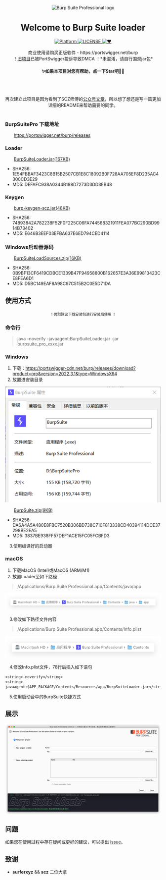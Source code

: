 <p align="center"><img src="https://portswigger.net/burp/communitydownload/images/burp-pro-logo.svg" alt="Burp Suite Professional logo" width="320" height="240"></p>

<h1 align="center">Welcome to Burp Suite loader</h1>

<div align="center">
  <!-- Platform -->
  <a href="Platform">
    <img src="https://img.shields.io/badge/Platform-Windows%E3%80%81Linux%E3%80%81macOS-green?color=gerrn&style=flat-square" alt="Platform">
  </a>
  <!-- License -->
  <a href="LICENSE">
    <img src="https://img.shields.io/github/license/x-Ai/BurpSuite?color=gerrn&style=flat-square" alt="LICENSE">
  </a>
  <!-- ❤︎ -->
  <a href="❤︎">
    <img src="https://img.shields.io/badge/❤︎-致敬永远好奇的心-green?color=gerrn&style=flat-square" alt="❤︎">
  </a>
</div>
<br>
<div align="center">
  商业使用请购买正版软件 - https://portswigger.net/burp<br>
  ！<a href="https://github.com/x-Ai/BurpSuiteLoader">旧项目</a>已被PortSwigger投诉导致DMCA ！*未混淆，请自行围观jar包*
</div>

#### **<p align="center">✨如果本项目对您有帮助，点一下Star吧🥰✨</p>**


<h1 align="center"></h1>
<br><p align="center">再次建立此项目是因为看到了SCZ师傅的<a href="https://mp.weixin.qq.com/s/4KXxKdnPeWqsEsylObhg8w">公众号文章</a>，所以想了想还是写一篇更加详细的README来帮助需要的同学。</p>
<h1 align="center"></h1>


### BurpSuitePro 下载地址

&ensp;&ensp;&ensp;&ensp;https://portswigger.net/burp/releases

### Loader

&ensp;&ensp;&ensp;&ensp;<a href="https://raw.githubusercontent.com/x-Ai/BurpSuite/main/BurpSuiteLoader.jar">BurpSuiteLoader.jar(167KB)</a>
- SHA256: 1E54FBBAF3423C8B15B2507CB1E8C18092B0F728AA705EF8D235AC4300CD3E29
- MD5: DEFAFC938A0344B188D7273D3DD3EB48
### Keygen

&ensp;&ensp;&ensp;&ensp;<a href="https://raw.githubusercontent.com/x-Ai/BurpSuite/main/burp-keygen-scz.jar">burp-keygen-scz.jar(48KB)</a>
- SHA256: 74893842A782238F52F0F225C06FA744568321911FEA077BC290BD9914B73402
- MD5: E646B3EEF03EFBA637E6ED794CED4114

### Windows启动器源码
&ensp;&ensp;&ensp;&ensp;<a href="https://raw.githubusercontent.com/x-Ai/BurpSuite/main/BurpSuiteLoadSources.zip">BurpSuiteLoadSources.zip(16KB)</a>
- SHA256: 0B9BF13CF6419CDBCE1339B47F94958800B162657E3A36E99813423CE8FEA6D1
- MD5: D5BC149EAF8A98C97C515B2C0E5D71DA

## 使用方式

<div align="center">
  <sub>！强烈建议下载安装包进行安装后使用 ！</sub>
</div>

### 命令行
> java -noverify -javaagent:BurpSuiteLoader.jar -jar burpsuite_pro_xxxx.jar
### Windows
1. 下载：https://portswigger-cdn.net/burp/releases/download?product=pro&version=2022.3.1&type=WindowsX64
2. 放置进安装目录

<p align="center"><img src="/static/启动器.png" alt="Burp启动器"></p>
&ensp;&ensp;&ensp;&ensp;<a href="https://raw.githubusercontent.com/x-Ai/BurpSuite/main/BurpSuite.zip">BurpSuite.zip(9KB)</a>

- SHA256: DA6A4A5A480E8FBC7520B306BD738C710F813338CD40394114DCE37298BE2EA5
- MD5: 3837BE938FF57DEF1ACE15FC05FCBFD3

&ensp;&ensp;3.使用编译好的启动器

### macOS
1. 下载MacOS (Intel)或MacOS (ARM/M1)
2. 放置Loader至如下路径
> /Applications/Burp Suite Professional.app/Contents/java/app

<p align="center"><img src="/static/macOSLoader路径.png" alt="macOSLoader路径"></p>

&ensp;&ensp;3.修改如下路径文件内容

> /Applications/Burp Suite Professional.app/Contents/Info.plist
<p align="center"><img src="/static/InfoPlist路径.png" alt="Info.plist路径"></p>

&ensp;&ensp;4.修改Info.plist文件，78行后插入如下语句

```
<string>-noverify</string>
<string>-javaagent:$APP_PACKAGE/Contents/Resources/app/BurpSuiteLoader.jar</string>
```
&ensp;&ensp;5.使用启动台中的BurpSuite快捷方式
## 展示

<p align="center"><img src="/static/Main.png" alt="BurpSuitePro"></p>


## 问题

如果您在使用过程中存在疑问或更好的建议，可以提出 [issue](https://github.com/x-Ai/BurpSuite/issues)。

## 致谢

- **surferxyz** && **scz** 二位大拿
